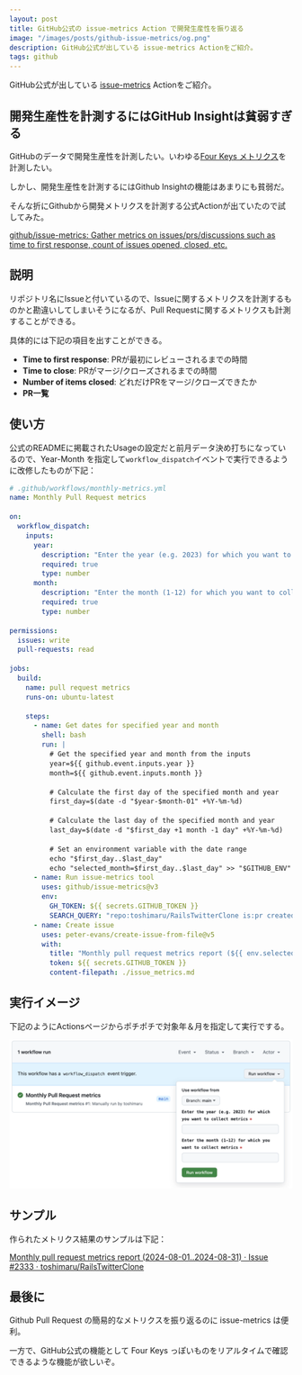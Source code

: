 ```yaml
---
layout: post
title: GitHub公式の issue-metrics Action で開発生産性を振り返る
image: "/images/posts/github-issue-metrics/og.png"
description: GitHub公式が出している issue-metrics Actionをご紹介。
tags: github
---
```


GitHub公式が出している [issue-metrics](https://github.com/github/issue-metrics) Actionをご紹介。

## 開発生産性を計測するにはGitHub Insightは貧弱すぎる

GitHubのデータで開発生産性を計測したい。いわゆる[Four Keys メトリクス](https://cloud.google.com/blog/ja/products/gcp/using-the-four-keys-to-measure-your-devops-performance)を計測したい。

しかし、開発生産性を計測するにはGithub Insightの機能はあまりにも貧弱だ。

そんな折にGithubから開発メトリクスを計測する公式Actionが出ていたので試してみた。

[github/issue-metrics: Gather metrics on issues/prs/discussions such as time to first response, count of issues opened, closed, etc.](https://github.com/github/issue-metrics)

## 説明

リポジトリ名にIssueと付いているので、Issueに関するメトリクスを計測するものかと勘違いしてしまいそうになるが、Pull Requestに関するメトリクスも計測することができる。

具体的には下記の項目を出すことができる。

- **Time to first response**: PRが最初にレビューされるまでの時間
- **Time to close**: PRがマージ/クローズされるまでの時間
- **Number of items closed**: どれだけPRをマージ/クローズできたか
- **PR一覧**

## 使い方

公式のREADMEに掲載されたUsageの設定だと前月データ決め打ちになっているので、Year-Month を指定して`workflow_dispatch`イベントで実行できるように改修したものが下記：

```yaml
# .github/workflows/monthly-metrics.yml
name: Monthly Pull Request metrics

on:
  workflow_dispatch:
    inputs:
      year:
        description: "Enter the year (e.g. 2023) for which you want to collect metrics"
        required: true
        type: number
      month:
        description: "Enter the month (1-12) for which you want to collect metrics"
        required: true
        type: number

permissions:
  issues: write
  pull-requests: read

jobs:
  build:
    name: pull request metrics
    runs-on: ubuntu-latest

    steps:
      - name: Get dates for specified year and month
        shell: bash
        run: |
          # Get the specified year and month from the inputs
          year=${{ github.event.inputs.year }}
          month=${{ github.event.inputs.month }}

          # Calculate the first day of the specified month and year
          first_day=$(date -d "$year-$month-01" +%Y-%m-%d)

          # Calculate the last day of the specified month and year
          last_day=$(date -d "$first_day +1 month -1 day" +%Y-%m-%d)

          # Set an environment variable with the date range
          echo "$first_day..$last_day"
          echo "selected_month=$first_day..$last_day" >> "$GITHUB_ENV"
      - name: Run issue-metrics tool
        uses: github/issue-metrics@v3
        env:
          GH_TOKEN: ${{ secrets.GITHUB_TOKEN }}
          SEARCH_QUERY: "repo:toshimaru/RailsTwitterClone is:pr created:${{ env.selected_month }}"
      - name: Create issue
        uses: peter-evans/create-issue-from-file@v5
        with:
          title: "Monthly pull request metrics report (${{ env.selected_month }})"
          token: ${{ secrets.GITHUB_TOKEN }}
          content-filepath: ./issue_metrics.md
```

## 実行イメージ

下記のようにActionsページからポチポチで対象年＆月を指定して実行でする。

![](/images/posts/github-issue-metrics/workflow-dispatch.png)

## サンプル

作られたメトリクス結果のサンプルは下記：

[Monthly pull request metrics report (2024-08-01..2024-08-31) · Issue #2333 · toshimaru/RailsTwitterClone](https://github.com/toshimaru/RailsTwitterClone/issues/2333)

## 最後に

Github Pull Request の簡易的なメトリクスを振り返るのに issue-metrics は便利。

一方で、GitHub公式の機能として Four Keys っぽいものをリアルタイムで確認できるような機能が欲しいぞ。
